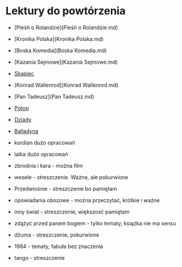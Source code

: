 # Lektury do powtórzenia

- [Pieśń o Rolandzie](Pieśń o Rolandzie.md)

- [Kronika Polska](Kronika Polska.md)

- [Boska Komedia](Boska Komedia.md)

- [Kazania Sejmowe](Kazania Sejmowe.md)

- [Skąpiec](Skąpiec.md)

- [Konrad Wallenrod](Konrad Wallenrod.md)

- [Pan Tadeusz](Pan Tadeusz.md)

- [Potop](Potop.md)

- [Dziady](Dziady.md)

- [Balladyna](Balladyna.md)

- kordian  dużo opracowań

- lalka dużo opracowań

- zbrodnia i kara - można film

- wesele - streszczenie. Ważne, ale pokurwione

- Przedwiośnie - streszczenie bo pamiętam

- opowiadania obozowe - można przeczytać, krótkie i ważne

- inny świat - streszczenie, większość pamiętam

- zdążyć przed panem bogiem - tylko tematy, książka nie ma sensu

- dżuma - streszczenie, pokurwione

- 1984 - tematy, fabuła bez znaczenia

- tango - streszczenie
